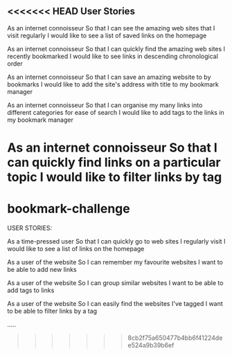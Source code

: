 <<<<<<< HEAD
User Stories
----------

As an internet connoisseur
So that I can see the amazing web sites that I visit regularly
I would like to see a list of saved links on the homepage

As an internet connoisseur
So that I can quickly find the amazing web sites I recently bookmarked
I would like to see links in descending chronological order

As an internet connoisseur
So that I can save an amazing website to by bookmarks
I would like to add the site's address with title to my bookmark manager

As an internet connoisseur
So that I can organise my many links into different categories for ease of search
I would like to add tags to the links in my bookmark manager

As an internet connoisseur
So that I can quickly find links on a particular topic
I would like to filter links by tag
=======
# bookmark-challenge

USER STORIES:

As a time-pressed user
So that I can quickly go to web sites I regularly visit
I would like to see a list of links on the homepage

As a user of the website
So I can remember my favourite websites
I want to be able to add new links

As a user of the website
So I can group similar websites
I want to be able to add tags to links

As a user of the website
So I can easily find the websites I've tagged
I want to be able to filter links by a tag

.....
>>>>>>> 8cb2f75a650477b4bb6f41224dee524a9b39b6ef
